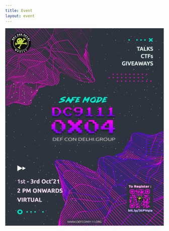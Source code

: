 ```yaml
---
title: Event
layout: event
---
```


<section id="event" class="has-text-centered">
<a href="https://forms.gle/Gfga3VEtqPGUL4jB6">
  <img src="/resources/poster_2.png" width="650"/>
</a>
</section>  
